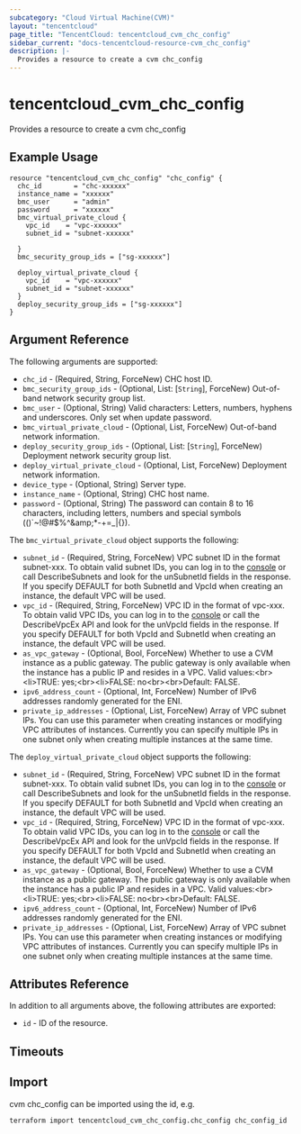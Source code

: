 ```yaml
---
subcategory: "Cloud Virtual Machine(CVM)"
layout: "tencentcloud"
page_title: "TencentCloud: tencentcloud_cvm_chc_config"
sidebar_current: "docs-tencentcloud-resource-cvm_chc_config"
description: |-
  Provides a resource to create a cvm chc_config
---
```


# tencentcloud_cvm_chc_config

Provides a resource to create a cvm chc_config

## Example Usage

```hcl
resource "tencentcloud_cvm_chc_config" "chc_config" {
  chc_id        = "chc-xxxxxx"
  instance_name = "xxxxxx"
  bmc_user      = "admin"
  password      = "xxxxxx"
  bmc_virtual_private_cloud {
    vpc_id    = "vpc-xxxxxx"
    subnet_id = "subnet-xxxxxx"

  }
  bmc_security_group_ids = ["sg-xxxxxx"]

  deploy_virtual_private_cloud {
    vpc_id    = "vpc-xxxxxx"
    subnet_id = "subnet-xxxxxx"
  }
  deploy_security_group_ids = ["sg-xxxxxx"]
}
```

## Argument Reference

The following arguments are supported:

* `chc_id` - (Required, String, ForceNew) CHC host ID.
* `bmc_security_group_ids` - (Optional, List: [`String`], ForceNew) Out-of-band network security group list.
* `bmc_user` - (Optional, String) Valid characters: Letters, numbers, hyphens and underscores. Only set when update password.
* `bmc_virtual_private_cloud` - (Optional, List, ForceNew) Out-of-band network information.
* `deploy_security_group_ids` - (Optional, List: [`String`], ForceNew) Deployment network security group list.
* `deploy_virtual_private_cloud` - (Optional, List, ForceNew) Deployment network information.
* `device_type` - (Optional, String) Server type.
* `instance_name` - (Optional, String) CHC host name.
* `password` - (Optional, String) The password can contain 8 to 16 characters, including letters, numbers and special symbols (()`~!@#$%^&amp;amp;*-+=_|{}).

The `bmc_virtual_private_cloud` object supports the following:

* `subnet_id` - (Required, String, ForceNew) VPC subnet ID in the format subnet-xxx. To obtain valid subnet IDs, you can log in to the [console](https://console.tencentcloud.com/vpc/vpc?rid=1) or call DescribeSubnets and look for the unSubnetId fields in the response. If you specify DEFAULT for both SubnetId and VpcId when creating an instance, the default VPC will be used.
* `vpc_id` - (Required, String, ForceNew) VPC ID in the format of vpc-xxx. To obtain valid VPC IDs, you can log in to the [console](https://console.tencentcloud.com/vpc/vpc?rid=1) or call the DescribeVpcEx API and look for the unVpcId fields in the response. If you specify DEFAULT for both VpcId and SubnetId when creating an instance, the default VPC will be used.
* `as_vpc_gateway` - (Optional, Bool, ForceNew) Whether to use a CVM instance as a public gateway. The public gateway is only available when the instance has a public IP and resides in a VPC. Valid values:&lt;br&gt;&lt;li&gt;TRUE: yes;&lt;br&gt;&lt;li&gt;FALSE: no&lt;br&gt;&lt;br&gt;Default: FALSE.
* `ipv6_address_count` - (Optional, Int, ForceNew) Number of IPv6 addresses randomly generated for the ENI.
* `private_ip_addresses` - (Optional, List, ForceNew) Array of VPC subnet IPs. You can use this parameter when creating instances or modifying VPC attributes of instances. Currently you can specify multiple IPs in one subnet only when creating multiple instances at the same time.

The `deploy_virtual_private_cloud` object supports the following:

* `subnet_id` - (Required, String, ForceNew) VPC subnet ID in the format subnet-xxx. To obtain valid subnet IDs, you can log in to the [console](https://console.tencentcloud.com/vpc/vpc?rid=1) or call DescribeSubnets and look for the unSubnetId fields in the response. If you specify DEFAULT for both SubnetId and VpcId when creating an instance, the default VPC will be used.
* `vpc_id` - (Required, String, ForceNew) VPC ID in the format of vpc-xxx. To obtain valid VPC IDs, you can log in to the [console](https://console.tencentcloud.com/vpc/vpc?rid=1) or call the DescribeVpcEx API and look for the unVpcId fields in the response. If you specify DEFAULT for both VpcId and SubnetId when creating an instance, the default VPC will be used.
* `as_vpc_gateway` - (Optional, Bool, ForceNew) Whether to use a CVM instance as a public gateway. The public gateway is only available when the instance has a public IP and resides in a VPC. Valid values:&lt;br&gt;&lt;li&gt;TRUE: yes;&lt;br&gt;&lt;li&gt;FALSE: no&lt;br&gt;&lt;br&gt;Default: FALSE.
* `ipv6_address_count` - (Optional, Int, ForceNew) Number of IPv6 addresses randomly generated for the ENI.
* `private_ip_addresses` - (Optional, List, ForceNew) Array of VPC subnet IPs. You can use this parameter when creating instances or modifying VPC attributes of instances. Currently you can specify multiple IPs in one subnet only when creating multiple instances at the same time.

## Attributes Reference

In addition to all arguments above, the following attributes are exported:

* `id` - ID of the resource.



## Timeouts

<no value>


## Import

cvm chc_config can be imported using the id, e.g.

```
terraform import tencentcloud_cvm_chc_config.chc_config chc_config_id
```

